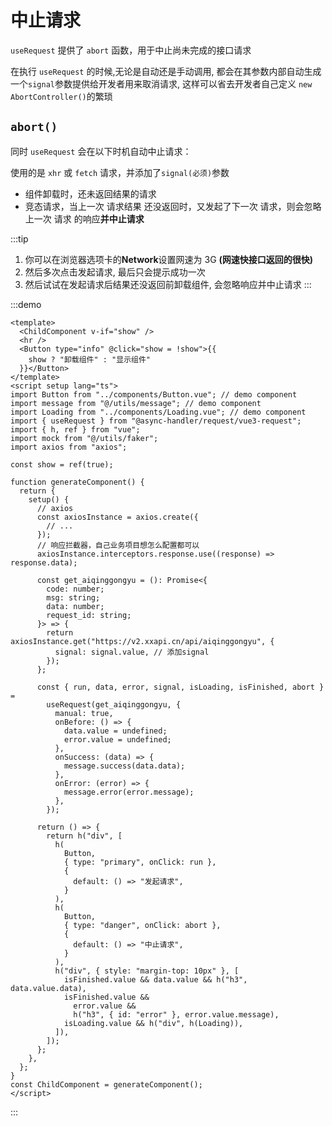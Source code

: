 # 中止请求

`useRequest` 提供了 `abort` 函数，用于中止尚未完成的接口请求

在执行 `useRequest` 的时候,无论是自动还是手动调用, 都会在其参数内部自动生成一个`signal`参数提供给开发者用来取消请求, 这样可以省去开发者自己定义 `new AbortController()`的繁琐

## `abort()`

同时 `useRequest` 会在以下时机自动中止请求：

使用的是 `xhr` 或 `fetch` 请求，并添加了`signal(必须)`参数

- 组件卸载时，还未返回结果的请求
- 竞态请求，当上一次 请求结果 还没返回时，又发起了下一次 请求，则会忽略上一次 请求 的响应**并中止请求**

:::tip

1. 你可以在浏览器选项卡的**Network**设置网速为 3G **(网速快接口返回的很快)**
2. 然后多次点击发起请求, 最后只会提示成功一次
3. 然后试试在发起请求后结果还没返回前卸载组件, 会忽略响应并中止请求
   :::

:::demo

```vue
<template>
  <ChildComponent v-if="show" />
  <hr />
  <Button type="info" @click="show = !show">{{
    show ? "卸载组件" : "显示组件"
  }}</Button>
</template>
<script setup lang="ts">
import Button from "../components/Button.vue"; // demo component
import message from "@/utils/message"; // demo component
import Loading from "../components/Loading.vue"; // demo component
import { useRequest } from "@async-handler/request/vue3-request";
import { h, ref } from "vue";
import mock from "@/utils/faker";
import axios from "axios";

const show = ref(true);

function generateComponent() {
  return {
    setup() {
      // axios
      const axiosInstance = axios.create({
        // ...
      });
      // 响应拦截器，自己业务项目想怎么配置都可以
      axiosInstance.interceptors.response.use((response) => response.data);

      const get_aiqinggongyu = (): Promise<{
        code: number;
        msg: string;
        data: number;
        request_id: string;
      }> => {
        return axiosInstance.get("https://v2.xxapi.cn/api/aiqinggongyu", {
          signal: signal.value, // 添加signal
        });
      };

      const { run, data, error, signal, isLoading, isFinished, abort } =
        useRequest(get_aiqinggongyu, {
          manual: true,
          onBefore: () => {
            data.value = undefined;
            error.value = undefined;
          },
          onSuccess: (data) => {
            message.success(data.data);
          },
          onError: (error) => {
            message.error(error.message);
          },
        });

      return () => {
        return h("div", [
          h(
            Button,
            { type: "primary", onClick: run },
            {
              default: () => "发起请求",
            }
          ),
          h(
            Button,
            { type: "danger", onClick: abort },
            {
              default: () => "中止请求",
            }
          ),
          h("div", { style: "margin-top: 10px" }, [
            isFinished.value && data.value && h("h3", data.value.data),
            isFinished.value &&
              error.value &&
              h("h3", { id: "error" }, error.value.message),
            isLoading.value && h("div", h(Loading)),
          ]),
        ]);
      };
    },
  };
}
const ChildComponent = generateComponent();
</script>
```

:::
